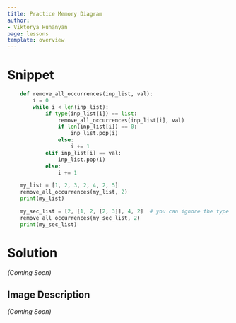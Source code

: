 ```yaml
---
title: Practice Memory Diagram
author:
- Viktorya Hunanyan
page: lessons
template: overview
---
```


# Snippet

```python
    def remove_all_occurrences(inp_list, val):
        i = 0
        while i < len(inp_list):
            if type(inp_list[i]) == list:
                remove_all_occurrences(inp_list[i], val)
                if len(inp_list[i]) == 0:
                    inp_list.pop(i)
                else:
                    i += 1
            elif inp_list[i] == val:
                inp_list.pop(i)
            else:
                i += 1

    my_list = [1, 2, 3, 2, 4, 2, 5]
    remove_all_occurrences(my_list, 2)
    print(my_list)

    my_sec_list = [2, [1, 2, [2, 3]], 4, 2]  # you can ignore the type on this -- types in python are funky
    remove_all_occurrences(my_sec_list, 2)
    print(my_sec_list)
```

# Solution
*(Coming Soon)*
<!-- [Solution Video](https://youtu.be/mr_7bk3F6to)

<img class="img-fluid" src="/static/practice-mem-diagrams/silly-loop.png" alt="Image Description Here"  />  -->

## Image Description 
*(Coming Soon)*